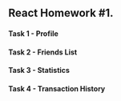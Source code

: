 ## React Homework #1.

#### Task 1 - Profile

#### Task 2 - Friends List

#### Task 3 - Statistics

#### Task 4 - Transaction History
